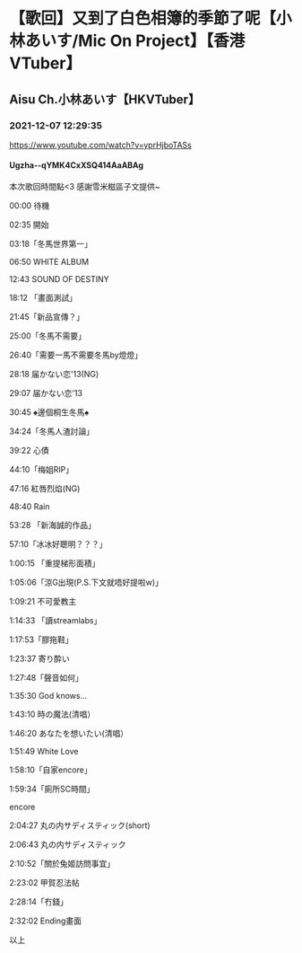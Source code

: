 # 【歌回】又到了白色相簿的季節了呢【小林あいす/Mic On Project】【香港VTuber】
## Aisu Ch.小林あいす【HKVTuber】
### 2021-12-07 12:29:35
https://www.youtube.com/watch?v=yprHjboTASs
#### Ugzha--qYMK4CxXSQ414AaABAg
本次歌回時間點<3 感謝雪米糍區子文提供~



00:00 待機

02:35 開始

03:18「冬馬世界第一」

06:50 WHITE ALBUM

12:43  SOUND OF DESTINY

18:12 「畫面測試」

21:45「新品宣傳？」

25:00「冬馬不需要」

26:40「需要一馬不需要冬馬by燈燈」

28:18 届かない恋'13(NG)

29:07 届かない恋'13

30:45 ♠邊個桐生冬馬♠

34:24「冬馬人渣討論」

39:22 心債

44:10「梅姐RIP」

47:16 紅唇烈焰(NG)

48:40 Rain

53:28 「新海誠的作品」

57:10「冰冰好聰明？？？」

1:00:15 「重提梯形面積」

1:05:06「涼G出現(P.S.下文就唔好提啦w)」

1:09:21 不可愛教主

1:14:33 「讀streamlabs」

1:17:53「膠拖鞋」

1:23:37 寄り酔い

1:27:48「聲音如何」

1:35:30 God knows...

1:43:10 時の魔法(清唱）

1:46:20 あなたを想いたい(清唱）

1:51:49 White Love

1:58:10「自家encore」

1:59:34「廁所SC時間」

encore

2:04:27 丸の内サディスティック(short)

2:06:43 丸の内サディスティック

2:10:52「關於兔姬訪問事宜」

2:23:02 甲賀忍法帖

2:28:14「冇錢」

2:32:02 Ending畫面



以上

